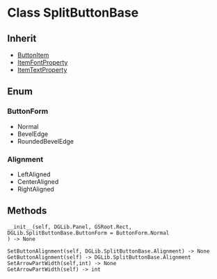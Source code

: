 # Class SplitButtonBase

## Inherit

* [ButtonItem](ButtonItem.md)
* [ItemFontProperty](ItemFontProperty.md)
* [ItemTextProperty](ItemTextProperty.md)

## Enum

### ButtonForm

* Normal
* BevelEdge
* RoundedBevelEdge

### Alignment

* LeftAligned
* CenterAligned
* RightAligned

## Methods
```
__init__(self, DGLib.Panel, GSRoot.Rect, DGLib.SplitButtonBase.ButtonForm = ButtonForm.Normal
) -> None

SetButtonAlignment(self, DGLib.SplitButtonBase.Alignment) -> None
GetButtonAlignment(self) -> DGLib.SplitButtonBase.Alignment
SetArrowPartWidth(self,int) -> None
GetArrowPartWidth(self) -> int
```

